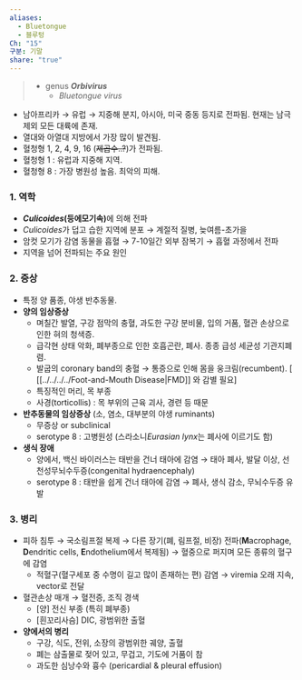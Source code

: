 ```yaml
---
aliases:
  - Bluetongue
  - 블루텅
Ch: "15"
구분: 기말
share: "true"
---
```

> - genus ***Orbivirus***
> 	- *Bluetongue virus*

- 남아프리카 → 유럽 → 지중해 분지, 아시아, 미국 중동 등지로 전파됨. 현재는 남극 제외 모든 대륙에 존재.
- 열대와 아열대 지방에서 가장 많이 발견됨.
- 혈청형 1, 2, 4, 9, 16 (~~제곱수..?~~)가 전파됨.
- 혈청형 1 : 유럽과 지중해 지역.
- 혈청형 8 : 가장 병원성 높음. 최악의 피해.

### 1. 역학
- <b><i>Culicoides</i>(등에모기속)</b>에 의해 전파
- *Culicoides*가 덥고 습한 지역에 분포 → 계절적 질병, 늦여름-초가을
- 암컷 모기가 감염 동물을 흡혈 → 7-10일간 외부 잠복기 → 흡혈 과정에서 전파
- 지역을 넘어 전파되는 주요 원인
### 2. 증상
- 특정 양 품종, 야생 반추동물.
- **양의 임상증상**
	- 며칠간 발열, 구강 점막의 충혈, 과도한 구강 분비물, 입의 거품, 혈관 손상으로 인한 혀의 청색증.
	- 급각현 상태 악화, 폐부종으로 인한 호흡곤란, 폐사. 종종 급성 세균성 기관지폐렴.
	- 발굽의 coronary band의 충혈 → 통증으로 인해 몸을 웅크림(recumbent). [ [[../../../../Foot-and-Mouth Disease|FMD]] 와 감별 필요]
	- 특징적인 머리, 목 부종
	- 사경(torticollis) : 목 부위의 근육 괴사, 경련 등 때문
- **반추동물의 임상증상** (소, 염소, 대부분의 야생 ruminants)
	- 무증상 or subclinical
	- serotype 8 : 고병원성 (스라소니*Eurasian lynx*는 폐사에 이르기도 함)
- **생식 장애**
	- 양에서, 백신 바이러스는 태반을 건너 태아에 감염 → 태아 폐사, 발달 이상, 선천성무뇌수두증(congenital hydraencephaly)
	- serotype 8 : 태반을 쉽게 건너 태아에 감염 → 폐사, 생식 감소, 무뇌수두증 유발

### 3. 병리
- 피하 침투 → 국소림프절 복제 → 다른 장기(폐, 림프절, 비장) 전파(**M**acrophage, **D**endritic cells, **E**ndothelium에서 복제됨) → 혈중으로 퍼지며 모든 종류의 혈구에 감염
	- 적혈구(혈구세포 중 수명이 길고 많이 존재하는 편) 감염 → viremia 오래 지속, vector로 전달
- 혈관손상 매개 → 혈전증, 조직 경색
	- \[양] 전신 부종 (특히 폐부종)
	- \[흰꼬리사슴] DIC, 광범위한 출혈
- **양에서의 병리**
	- 구강, 식도, 전위, 소장의 광범위한 궤양, 출혈
	- 폐는 삼출물로 젖어 있고, 무겁고, 기도에 거품이 참
	- 과도한 심낭수와 흉수 (pericardial & pleural effusion)